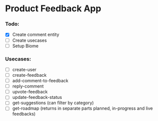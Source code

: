 # Product Feedback App

### Todo:

- [x] Create comment entity
- [ ] Create usecases
- [ ] Setup Biome

### Usecases:

- [ ] create-user
- [ ] create-feedback
- [ ] add-comment-to-feedback
- [ ] reply-comment
- [ ] upvote-feedback
- [ ] update-feedback-status
- [ ] get-suggestions (can filter by category)
- [ ] get-roadmap (returns in separate parts planned, in-progress and live feedbacks)
